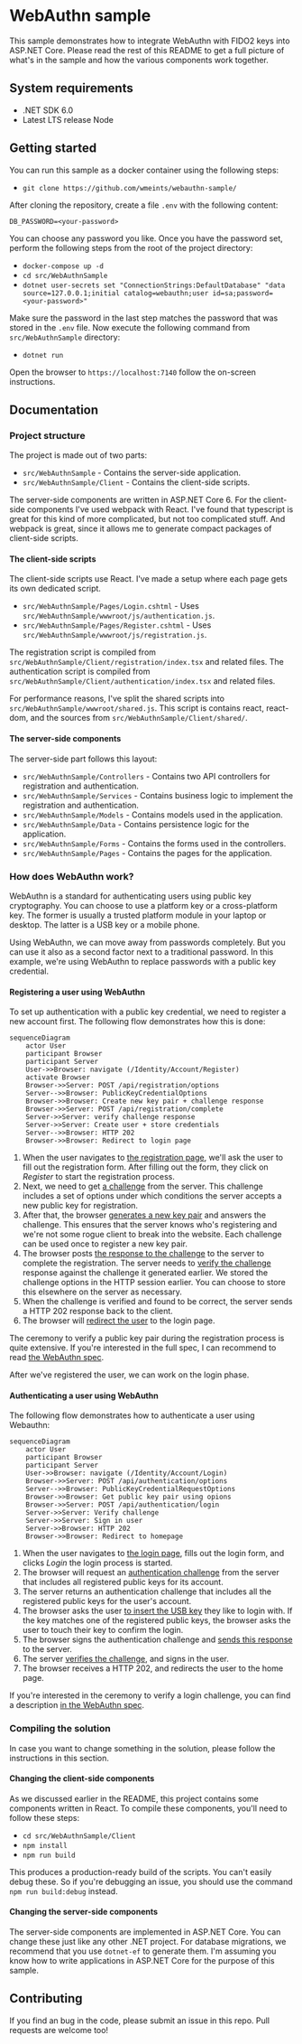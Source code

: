 # WebAuthn sample

This sample demonstrates how to integrate WebAuthn with FIDO2 keys into ASP.NET Core. Please read the rest of this README 
to get a full picture of what's in the sample and how the various components work together.

## System requirements

* .NET SDK 6.0
* Latest LTS release Node 

## Getting started

You can run this sample as a docker container using the following steps:

* `git clone https://github.com/wmeints/webauthn-sample/`

After cloning the repository, create a file `.env` with the following content:

```text
DB_PASSWORD=<your-password>
```

You can choose any password you like. Once you have the password set, perform the following steps from the root of the project directory:

* `docker-compose up -d`
* `cd src/WebAuthnSample`
* `dotnet user-secrets set "ConnectionStrings:DefaultDatabase" "data source=127.0.0.1;initial catalog=webauthn;user id=sa;password=<your-password>"`

Make sure the password in the last step matches the password that was stored in the `.env` file. Now execute the following
command from `src/WebAuthnSample` directory:

* `dotnet run`

Open the browser to `https://localhost:7140` follow the on-screen instructions.

## Documentation

### Project structure

The project is made out of two parts:

* `src/WebAuthnSample` - Contains the server-side application.
* `src/WebAuthnSample/Client` - Contains the client-side scripts.

The server-side components are written in ASP.NET Core 6.
For the client-side components I've used webpack with React. I've found that typescript is great for this kind of
more complicated, but not too complicated stuff. And webpack is great, since it allows me to generate compact packages
of client-side scripts.

#### The client-side scripts

The client-side scripts use React. I've made a setup where each page gets its own dedicated script.

* `src/WebAuthnSample/Pages/Login.cshtml` - Uses `src/WebAuthnSample/wwwroot/js/authentication.js`.
* `src/WebAuthnSample/Pages/Register.cshtml` - Uses `src/WebAuthnSample/wwwroot/js/registration.js`.

The registration script is compiled from `src/WebAuthnSample/Client/registration/index.tsx` and related files.
The authentication script is compiled from `src/WebAuthnSample/Client/authentication/index.tsx` and related files.

For performance reasons, I've split the shared scripts into `src/WebAuthnSample/wwwroot/shared.js`. This script
is contains react, react-dom, and the sources from `src/WebAuthnSample/Client/shared/`.

#### The server-side components

The server-side part follows this layout:

* `src/WebAuthnSample/Controllers` - Contains two API controllers for registration and authentication.
* `src/WebAuthnSample/Services` - Contains business logic to implement the registration and authentication.
* `src/WebAuthnSample/Models` - Contains models used in the application.
* `src/WebAuthnSample/Data` - Contains persistence logic for the application.
* `src/WebAuthnSample/Forms` - Contains the forms used in the controllers. 
* `src/WebAuthnSample/Pages` - Contains the pages for the application.

### How does WebAuthn work?

WebAuthn is a standard for authenticating users using public key cryptography. You can choose to use a platform
key or a cross-platform key. The former is usually a trusted platform module in your laptop or desktop. The latter
is a USB key or a mobile phone. 

Using WebAuthn, we can move away from passwords completely. But you can use it also as a second factor next to a
traditional password. In this example, we're using WebAuthn to replace passwords with a public key credential.

#### Registering a user using WebAuthn

To set up authentication with a public key credential, we need to register a new account first.
The following flow demonstrates how this is done:

```mermaid
sequenceDiagram
    actor User
    participant Browser
    participant Server
    User->>Browser: navigate (/Identity/Account/Register)
    activate Browser
    Browser->>Server: POST /api/registration/options
    Server-->>Browser: PublicKeyCredentialOptions
    Browser->>Browser: Create new key pair + challenge response
    Browser->>Server: POST /api/registration/complete
    Server->>Server: verify challenge response
    Server->>Server: Create user + store credentials
    Server-->>Browser: HTTP 202
    Browser->>Browser: Redirect to login page
```

1. When the user navigates to [the registration page][REGISTRATION_URL], we'll ask the user to fill out the registration
   form. After filling out the form, they click on *Register* to start the registration process.
2. Next, we need to get [a challenge][CHALLENGE_URL] from the server. This challenge includes a set of options under
   which conditions the server accepts a new public key for registration. 
3. After that, the browser [generates a new key pair][KEYPAIR_URL] and answers the challenge. This ensures that the server knows who's
   registering and we're not some rogue client to break into the website. Each challenge can be used once to register a
   new key pair.
4. The browser posts [the response to the challenge][COMPLETE_REGISTRATION_URL] to the server to complete the registration. The server needs to
   [verify the challenge][VERIFY_REGISTRATION_URL] response against the challenge it generated earlier. We stored the challenge options in the
   HTTP session earlier. You can choose to store this elsewhere on the server as necessary.
5. When the challenge is verified and found to be correct, the server sends a HTTP 202 response back to the client.
6. The browser will [redirect the user][REGISTRATION_REDIRECT_URL] to the login page.

The ceremony to verify a public key pair during the registration process is quite extensive. If you're interested in
the full spec, I can recommend to read [the WebAuthn spec](https://w3c.github.io/webauthn/#sctn-registering-a-new-credential).

After we've registered the user, we can work on the login phase.

#### Authenticating a user using WebAuthn

The following flow demonstrates how to authenticate a user using Webauthn:

```mermaid
sequenceDiagram
    actor User
    participant Browser
    participant Server
    User->>Browser: navigate (/Identity/Account/Login)
    Browser->>Server: POST /api/authentication/options
    Server-->>Browser: PublicKeyCredentialRequestOptions
    Browser->>Browser: Get public key pair using opions
    Browser->>Server: POST /api/authentication/login
    Server->>Server: Verify challenge
    Server->>Server: Sign in user
    Server->>Browser: HTTP 202
    Browser->>Browser: Redirect to homepage
```

1. When the user navigates to [the login page][LOGIN_URL], fills out the login form, and clicks *Login* the login process is started.
2. The browser will request an [authentication challenge][LOGIN_CHALLENGE_URL] from the server that includes all registered public keys for its
   account. 
3. The server returns an authentication challenge that includes all the registered public keys for the user's account.
4. The browser asks the user [to insert the USB key][LOGIN_CREDENTIAL_URL] they like to login with. If the key matches one of the registered
   public keys, the browser asks the user to touch their key to confirm the login.
5. The browser signs the authentication challenge and [sends this response][LOGIN_RESPONSE_URL] to the server.
6. The server [verifies the challenge][VERIFY_LOGIN_URL], and signs in the user.
7. The browser receives a HTTP 202, and redirects the user to the home page.

If you're interested in the ceremony to verify a login challenge, you can find a description [in the WebAuthn spec](https://w3c.github.io/webauthn/#sctn-verifying-assertion).

### Compiling the solution

In case you want to change something in the solution, please follow the instructions in this section.

#### Changing the client-side components

As we discussed earlier in the README, this project contains some components written in React.
To compile these components, you'll need to follow these steps:

* `cd src/WebAuthnSample/Client`
* `npm install`
* `npm run build`

This produces a production-ready build of the scripts. You can't easily debug these. So if you're debugging an issue,
you should use the command `npm run build:debug` instead.

#### Changing the server-side components

The server-side components are implemented in ASP.NET Core. You can change these just like any other .NET project.
For database migrations, we recommend that you use `dotnet-ef` to generate them. I'm assuming you know how to write
applications in ASP.NET Core for the purpose of this sample.

## Contributing

If you find an bug in the code, please submit an issue in this repo. Pull requests are welcome too!

[REGISTRATION_URL]: https://github.com/wmeints/webauthn-sample/blob/d6683db6bf4ffb17b3b0784d2f46ed24e5398ac4/src/WebAuthnSample/Client/registration/RegistrationForm.tsx#L11
[CHALLENGE_URL]: https://github.com/wmeints/webauthn-sample/blob/d6683db6bf4ffb17b3b0784d2f46ed24e5398ac4/src/WebAuthnSample/Controllers/RegistrationController.cs#L24
[KEYPAIR_URL]: https://github.com/wmeints/webauthn-sample/blob/d6683db6bf4ffb17b3b0784d2f46ed24e5398ac4/src/WebAuthnSample/Client/registration/RegistrationForm.tsx#L49
[COMPLETE_REGISTRATION_URL]: https://github.com/wmeints/webauthn-sample/blob/d6683db6bf4ffb17b3b0784d2f46ed24e5398ac4/src/WebAuthnSample/Client/registration/api.ts#L53
[VERIFY_REGISTRATION_URL]: https://github.com/wmeints/webauthn-sample/blob/d6683db6bf4ffb17b3b0784d2f46ed24e5398ac4/src/WebAuthnSample/Controllers/RegistrationController.cs#L46
[REGISTRATION_REDIRECT_URL]: https://github.com/wmeints/webauthn-sample/blob/d6683db6bf4ffb17b3b0784d2f46ed24e5398ac4/src/WebAuthnSample/Client/registration/RegistrationForm.tsx#L64
[LOGIN_URL]: https://github.com/wmeints/webauthn-sample/blob/d6683db6bf4ffb17b3b0784d2f46ed24e5398ac4/src/WebAuthnSample/Client/authentication/LoginForm.tsx#L8
[LOGIN_CHALLENGE_URL]: https://github.com/wmeints/webauthn-sample/blob/d6683db6bf4ffb17b3b0784d2f46ed24e5398ac4/src/WebAuthnSample/Controllers/AuthenticationController.cs#L23
[LOGIN_CREDENTIAL_URL]: https://github.com/wmeints/webauthn-sample/blob/d6683db6bf4ffb17b3b0784d2f46ed24e5398ac4/src/WebAuthnSample/Client/authentication/LoginForm.tsx#L37
[LOGIN_RESPONSE_URL]: https://github.com/wmeints/webauthn-sample/blob/d6683db6bf4ffb17b3b0784d2f46ed24e5398ac4/src/WebAuthnSample/Client/authentication/api.ts#L43
[VERIFY_LOGIN_URL]: https://github.com/wmeints/webauthn-sample/blob/d6683db6bf4ffb17b3b0784d2f46ed24e5398ac4/src/WebAuthnSample/Controllers/AuthenticationController.cs#L44